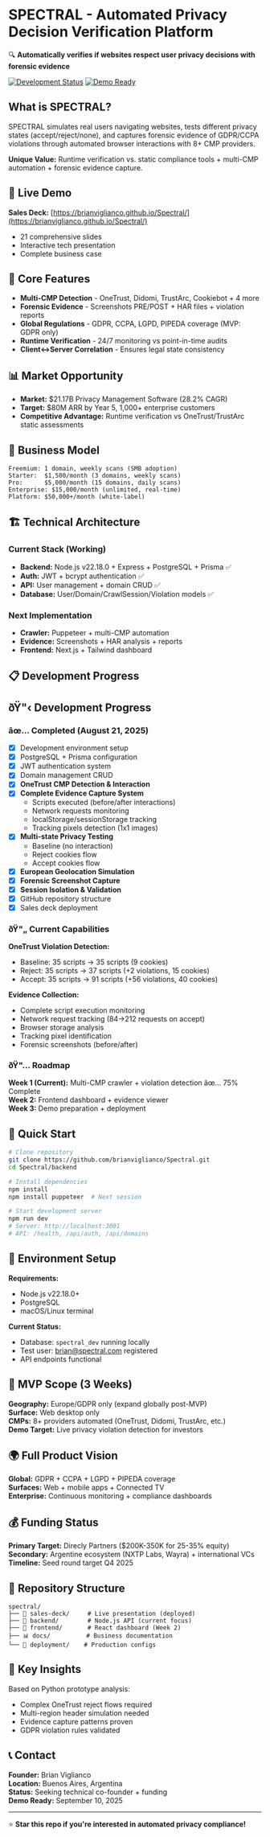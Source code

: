 # SPECTRAL - Automated Privacy Decision Verification Platform

🔍 **Automatically verifies if websites respect user privacy decisions with forensic evidence**

[![Development Status](https://img.shields.io/badge/Status-MVP%20Development-yellow)](https://github.com/brianviglianco/Spectral)
[![Demo Ready](https://img.shields.io/badge/Demo-3%20Weeks-green)](https://brianviglianco.github.io/Spectral/)

## What is SPECTRAL?

SPECTRAL simulates real users navigating websites, tests different privacy states (accept/reject/none), and captures forensic evidence of GDPR/CCPA violations through automated browser interactions with 8+ CMP providers.

**Unique Value:** Runtime verification vs. static compliance tools + multi-CMP automation + forensic evidence capture.

## 🚀 Live Demo

**Sales Deck:** [https://brianviglianco.github.io/Spectral/](https://brianviglianco.github.io/Spectral/)
- 21 comprehensive slides
- Interactive tech presentation
- Complete business case

## 🎯 Core Features

- **Multi-CMP Detection** - OneTrust, Didomi, TrustArc, Cookiebot + 4 more
- **Forensic Evidence** - Screenshots PRE/POST + HAR files + violation reports  
- **Global Regulations** - GDPR, CCPA, LGPD, PIPEDA coverage (MVP: GDPR only)
- **Runtime Verification** - 24/7 monitoring vs point-in-time audits
- **Client↔Server Correlation** - Ensures legal state consistency

## 📊 Market Opportunity

- **Market:** $21.17B Privacy Management Software (28.2% CAGR)
- **Target:** $80M ARR by Year 5, 1,000+ enterprise customers  
- **Competitive Advantage:** Runtime verification vs OneTrust/TrustArc static assessments

## 💼 Business Model

```
Freemium: 1 domain, weekly scans (SMB adoption)
Starter:  $1,500/month (3 domains, weekly scans)
Pro:      $5,000/month (15 domains, daily scans)
Enterprise: $15,000/month (unlimited, real-time)
Platform: $50,000+/month (white-label)
```

## 🏗️ Technical Architecture

### Current Stack (Working)
- **Backend:** Node.js v22.18.0 + Express + PostgreSQL + Prisma ✅
- **Auth:** JWT + bcrypt authentication ✅
- **API:** User management + domain CRUD ✅
- **Database:** User/Domain/CrawlSession/Violation models ✅

### Next Implementation
- **Crawler:** Puppeteer + multi-CMP automation
- **Evidence:** Screenshots + HAR analysis + reports
- **Frontend:** Next.js + Tailwind dashboard

## 📋 Development Progress
## ðŸ"‹ Development Progress

### âœ… Completed (August 21, 2025)
- [x] Development environment setup
- [x] PostgreSQL + Prisma configuration  
- [x] JWT authentication system
- [x] Domain management CRUD
- [x] **OneTrust CMP Detection & Interaction**
- [x] **Complete Evidence Capture System**
  - Scripts executed (before/after interactions)
  - Network requests monitoring
  - localStorage/sessionStorage tracking
  - Tracking pixels detection (1x1 images)
- [x] **Multi-state Privacy Testing**
  - Baseline (no interaction)
  - Reject cookies flow
  - Accept cookies flow
- [x] **European Geolocation Simulation**
- [x] **Forensic Screenshot Capture**
- [x] **Session Isolation & Validation**
- [x] GitHub repository structure
- [x] Sales deck deployment

### ðŸ"„ Current Capabilities
**OneTrust Violation Detection:**
- Baseline: 35 scripts → 35 scripts (9 cookies)
- Reject: 35 scripts → 37 scripts (+2 violations, 15 cookies)
- Accept: 35 scripts → 91 scripts (+56 violations, 40 cookies)

**Evidence Collection:**
- Complete script execution monitoring
- Network request tracking (84→212 requests on accept)
- Browser storage analysis
- Tracking pixel identification
- Forensic screenshots (before/after)

### ðŸ"… Roadmap
**Week 1 (Current):** Multi-CMP crawler + violation detection âœ… 75% Complete  
**Week 2:** Frontend dashboard + evidence viewer  
**Week 3:** Demo preparation + deployment

## 🚀 Quick Start

```bash
# Clone repository
git clone https://github.com/brianviglianco/Spectral.git
cd Spectral/backend

# Install dependencies  
npm install
npm install puppeteer  # Next session

# Start development server
npm run dev
# Server: http://localhost:3001
# API: /health, /api/auth, /api/domains
```

## 🔧 Environment Setup

**Requirements:**
- Node.js v22.18.0+
- PostgreSQL 
- macOS/Linux terminal

**Current Status:**
- Database: `spectral_dev` running locally
- Test user: brian@spectral.com registered
- API endpoints functional

## 🎯 MVP Scope (3 Weeks)

**Geography:** Europe/GDPR only (expand globally post-MVP)  
**Surface:** Web desktop only  
**CMPs:** 8+ providers automated (OneTrust, Didomi, TrustArc, etc.)  
**Demo Target:** Live privacy violation detection for investors

## 🌍 Full Product Vision

**Global:** GDPR + CCPA + LGPD + PIPEDA coverage  
**Surfaces:** Web + mobile apps + Connected TV  
**Enterprise:** Continuous monitoring + compliance dashboards  

## 💰 Funding Status

**Primary Target:** Direcly Partners ($200K-350K for 25-35% equity)  
**Secondary:** Argentine ecosystem (NXTP Labs, Wayra) + international VCs  
**Timeline:** Seed round target Q4 2025

## 📁 Repository Structure

```
spectral/
├── 🎨 sales-deck/     # Live presentation (deployed)
├── 🔧 backend/        # Node.js API (current focus)  
├── 🎯 frontend/       # React dashboard (Week 2)
├── 📊 docs/          # Business documentation
└── 🚀 deployment/    # Production configs
```

## 🧩 Key Insights

Based on Python prototype analysis:
- Complex OneTrust reject flows required
- Multi-region header simulation needed
- Evidence capture patterns proven  
- GDPR violation rules validated

## 📞 Contact

**Founder:** Brian Viglianco  
**Location:** Buenos Aires, Argentina  
**Status:** Seeking technical co-founder + funding  
**Demo Ready:** September 10, 2025

---

⭐ **Star this repo if you're interested in automated privacy compliance!**
